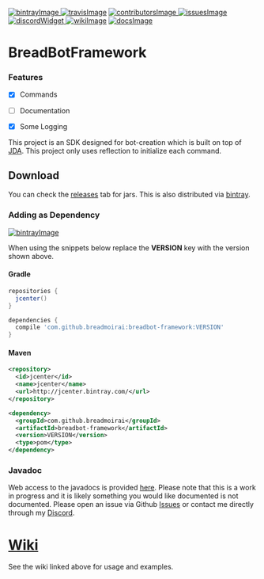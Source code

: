 [bintrayImage]: https://api.bintray.com/packages/breadmoirai/maven/breadbot-framework/images/download.svg
[bintrayLink]: https://bintray.com/breadmoirai/maven/breadbot-framework/_latestVersion
[travisImage]: https://travis-ci.org/BreadMoirai/BreadBotFramework.svg?branch=master
[travisLink]: https://travis-ci.org/BreadMoirai/BreadBotFramework
[contributorsImage]: https://img.shields.io/github/contributors/BreadMoirai/BreadBotFramework.svg
[contributorsLink]: https://github.com/BreadMoirai/BreadBotFramework/graphs/contributors
[issuesImage]: https://img.shields.io/github/issues-raw/BreadMoirai/BreadBotFramework.svg
[issuesLink]: https://github.com/BreadMoirai/BreadBotFramework/issues
[discordWidget]: https://discordapp.com/api/guilds/284822192821108736/widget.png
[discordInvite]: https://discord.gg/yAMdGU9
[wikiImage]: https://img.shields.io/badge/wiki-here-orange.svg
[wikiLink]: https://github.com/BreadMoirai/BreadBotFramework/wiki
[docsImage]: https://img.shields.io/badge/docs-here-yellow.svg
[docsLink]: https://breadmoirai.github.io/BreadBotFramework/

[ ![bintrayImage][] ][bintrayLink]
[ ![travisImage][]][travisLink]
[ ![contributorsImage][] ][contributorsLink]
[ ![issuesImage][] ][issuesLink]
[ ![discordWidget][] ][discordInvite]
[ ![wikiImage][]][wikiLink]
[ ![docsImage][]][docsLink]

# BreadBotFramework

### Features
 - [x] Commands
 - [ ] Documentation
 - [x] Some Logging


This project is an SDK designed for bot-creation which is built on top of [JDA](https://github.com/DV8FromTheWorld/JDA). This project only uses reflection to initialize each command.
## Download
You can check the [releases](https://github.com/BreadMoirai/BreadBotFramework/releases) tab for jars. This is also distributed via [bintray][bintrayLink].

### Adding as Dependency
[![bintrayImage][]][bintrayLink] 

When using the snippets below replace the **VERSION** key with the version shown above.

#### Gradle
```groovy
repositories {
  jcenter()
}

dependencies {
  compile 'com.github.breadmoirai:breadbot-framework:VERSION'
}
```

#### Maven
```xml
<repository>
  <id>jcenter</id>
  <name>jcenter</name>
  <url>http://jcenter.bintray.com/</url>
</repository>

<dependency>
  <groupId>com.github.breadmoirai</groupId>
  <artifactId>breadbot-framework</artifactId>
  <version>VERSION</version>
  <type>pom</type>
</dependency>
```

### Javadoc
Web access to the javadocs is provided [here][docsLink]. Please note that this is a work in progress and it is likely something you would like documented is not documented. Please open an issue via Github [Issues](https://github.com/BreadMoirai/BreadBotFramework/issues) or contact me directly through my [Discord][discordInvite].

# [Wiki](https://github.com/BreadMoirai/BreadBotFramework/wiki)
See the wiki linked above for usage and examples.
